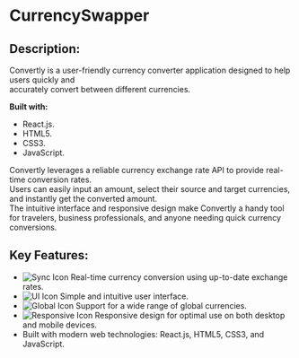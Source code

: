 # CurrencySwapper

## **Description:**

Convertly is a user-friendly currency converter application designed to help users quickly and <br> 
accurately convert between different currencies.


**Built with:** 
- React.js.
- HTML5.
- CSS3.
- JavaScript.


Convertly leverages a reliable currency exchange rate API to provide real-time conversion rates. <br>
Users can easily input an amount, select their source and target currencies, and instantly get the converted amount. <br>
The intuitive interface and responsive design make Convertly a handy tool for travelers, business professionals, and anyone needing quick currency conversions.

## **Key Features:**

- ![Sync Icon](https://img.icons8.com/ios-filled/50/000000/synchronize.png) Real-time currency conversion using up-to-date exchange rates.
- ![UI Icon](https://example.com/ui-icon.png) Simple and intuitive user interface.
- ![Global Icon](https://example.com/global-icon.png) Support for a wide range of global currencies.
- ![Responsive Icon](https://example.com/responsive-icon.png) Responsive design for optimal use on both desktop and mobile devices.
- Built with modern web technologies: React.js, HTML5, CSS3, and JavaScript.

